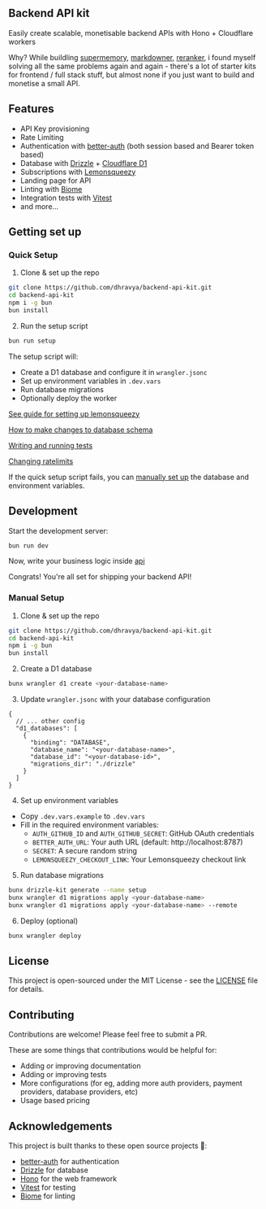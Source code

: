 ## Backend API kit

Easily create scalable, monetisable backend APIs with Hono + Cloudflare workers

Why?
While buildling [supermemory](https://api.supermemory.ai), [markdowner](https://md.dhr.wtf), [reranker](https://reranker.dhr.wtf), i found myself solving all the same problems again and again - there's a lot of starter kits for frontend / full stack stuff, but almost none if you just want to build and monetise a small API.

## Features
- API Key provisioning
- Rate Limiting
- Authentication with [better-auth](https://github.com/dhravya/better-auth) (both session based and Bearer token based)
- Database with [Drizzle](https://orm.drizzle.team) + [Cloudflare D1](https://developers.cloudflare.com/d1)
- Subscriptions with [Lemonsqueezy](https://www.lemonsqueezy.com)
- Landing page for API
- Linting with [Biome](https://biomejs.dev)
- Integration tests with [Vitest](https://vitest.dev)
- and more...

## Getting set up

### Quick Setup

1. Clone & set up the repo
```bash
git clone https://github.com/dhravya/backend-api-kit.git
cd backend-api-kit
npm i -g bun
bun install
```

2. Run the setup script
```bash
bun run setup
```

The setup script will:
- Create a D1 database and configure it in `wrangler.jsonc`
- Set up environment variables in `.dev.vars`
- Run database migrations
- Optionally deploy the worker

[See guide for setting up lemonsqueezy](docs/lemonsqueezy.md)

[How to make changes to database schema](docs/drizzle.md)

[Writing and running tests](docs/tests.md)

[Changing ratelimits](docs/ratelimits.md)

If the quick setup script fails, you can [manually set up](#manual-setup) the database and environment variables.


## Development

Start the development server:
```bash
bun run dev
```

Now, write your business logic inside [api](src/api.ts) 

Congrats! You're all set for shipping your backend API!


### Manual Setup

1. Clone & set up the repo
```bash
git clone https://github.com/dhravya/backend-api-kit.git
cd backend-api-kit
npm i -g bun
bun install
```

2. Create a D1 database
```bash
bunx wrangler d1 create <your-database-name>
```

3. Update `wrangler.jsonc` with your database configuration
```jsonc
{
  // ... other config
  "d1_databases": [
    {
      "binding": "DATABASE",
      "database_name": "<your-database-name>",
      "database_id": "<your-database-id>",
      "migrations_dir": "./drizzle"
    }
  ]
}
```

4. Set up environment variables
- Copy `.dev.vars.example` to `.dev.vars`
- Fill in the required environment variables:
  - `AUTH_GITHUB_ID` and `AUTH_GITHUB_SECRET`: GitHub OAuth credentials
  - `BETTER_AUTH_URL`: Your auth URL (default: http://localhost:8787)
  - `SECRET`: A secure random string
  - `LEMONSQUEEZY_CHECKOUT_LINK`: Your Lemonsqueezy checkout link

5. Run database migrations
```bash
bunx drizzle-kit generate --name setup
bunx wrangler d1 migrations apply <your-database-name>
bunx wrangler d1 migrations apply <your-database-name> --remote
```

6. Deploy (optional)
```bash
bunx wrangler deploy
```

## License

This project is open-sourced under the MIT License - see the [LICENSE](LICENSE) file for details.

## Contributing

Contributions are welcome! Please feel free to submit a PR.

These are some things that contributions would be helpful for:
- Adding or improving documentation
- Adding or improving tests
- More configurations (for eg, adding more auth providers, payment providers, database providers, etc)
- Usage based pricing

## Acknowledgements 

This project is built thanks to these open source projects 🙏:

- [better-auth](https://better-auth.com) for authentication
- [Drizzle](https://orm.drizzle.team) for database
- [Hono](https://hono.dev) for the web framework
- [Vitest](https://vitest.dev) for testing
- [Biome](https://biomejs.dev) for linting
